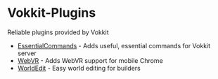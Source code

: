 # Vokkit-Plugins
Reliable plugins provided by Vokkit

* [EssentialCommands](https://github.com/Vokkit/Vokkit-Plugins/tree/master/EssentialCommands) - Adds useful, essential commands for Vokkit server
* [WebVR](https://github.com/Vokkit/Vokkit-Plugins/tree/master/WebVR) - Adds WebVR support for mobile Chrome
* [WorldEdit](https://github.com/Vokkit/Vokkit-Plugins/tree/master/WorldEdit) - Easy world editing for builders